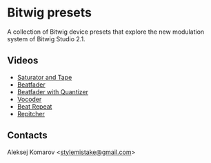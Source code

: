 # Bitwig presets

A collection of Bitwig device presets that explore the new modulation system
of Bitwig Studio 2.1.


## Videos

- [Saturator and Tape](https://www.youtube.com/watch?v=wENYOWVbQdk)
- [Beatfader](https://www.youtube.com/watch?v=3P1v6bdrr-0)
- [Beatfader with Quantizer](https://www.youtube.com/watch?v=fYQTN040Q40)
- [Vocoder](https://www.youtube.com/watch?v=ytUvn3rFRQE)
- [Beat Repeat](https://www.youtube.com/watch?v=lGDEC7vK38Y)
- [Repitcher](https://www.youtube.com/watch?v=5fqUNkvLBRw)


## Contacts

Aleksej Komarov <[stylemistake@gmail.com]>

[stylemistake.com]: http://stylemistake.com
[stylemistake@gmail.com]: mailto:stylemistake@gmail.com
